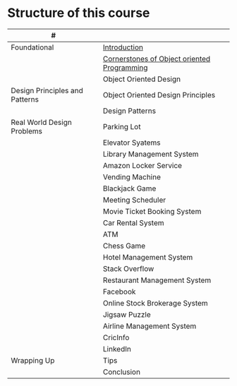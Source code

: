 # Structure of this course

| # |   |
| - | - |
| Foundational | [Introduction](https://github.com/sumansaurav91/object-oriented-design/blob/main/introduction.md) |
| | [Cornerstones of Object oriented Programming](https://github.com/sumansaurav91/object-oriented-design/blob/main/cornerstones-oop.md) |
| | Object Oriented Design |
| Design Principles and Patterns | Object Oriented Design Principles |
| | Design Patterns |
| Real World Design Problems | Parking Lot |
| | Elevator Syatems |
| | Library Management System |
| | Amazon Locker Service |
| | Vending Machine |
| | Blackjack Game |
| | Meeting Scheduler |
| | Movie Ticket Booking System |
| | Car Rental System |
| | ATM |
| | Chess Game |
| | Hotel Management System |
| | Stack Overflow |
| | Restaurant Management System |
| | Facebook |
| | Online Stock Brokerage System |
| | Jigsaw Puzzle |
| | Airline Management System |
| | CricInfo |
| | LinkedIn |
| Wrapping Up | Tips |
| | Conclusion |
